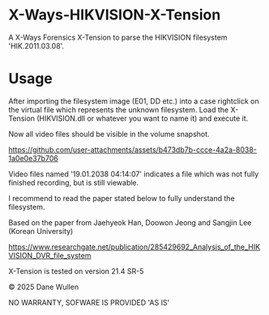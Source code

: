 # X-Ways-HIKVISION-X-Tension
A X-Ways Forensics X-Tension to parse the HIKVISION filesystem 'HIK.2011.03.08'.

# Usage

After importing the filesystem image (E01, DD etc.) into a case rightclick on the virtual file which represents the unknown filesystem.
Load the X-Tension (HIKVISION.dll or whatever you want to name it) and execute it.

Now all video files should be visible in the volume snapshot.

https://github.com/user-attachments/assets/b473db7b-ccce-4a2a-8038-1a0e0e37b706

Video files named '19.01.2038 04:14:07' indicates a file which was not fully finished recording, but is still viewable.

I recommend to read the paper stated below to fully understand the filesystem.

Based on the paper from Jaehyeok Han, Doowon Jeong and Sangjin Lee (Korean University)

https://www.researchgate.net/publication/285429692_Analysis_of_the_HIKVISION_DVR_file_system

X-Tension is tested on version 21.4 SR-5

© 2025 Dane Wullen

NO WARRANTY, SOFWARE IS PROVIDED 'AS IS'
